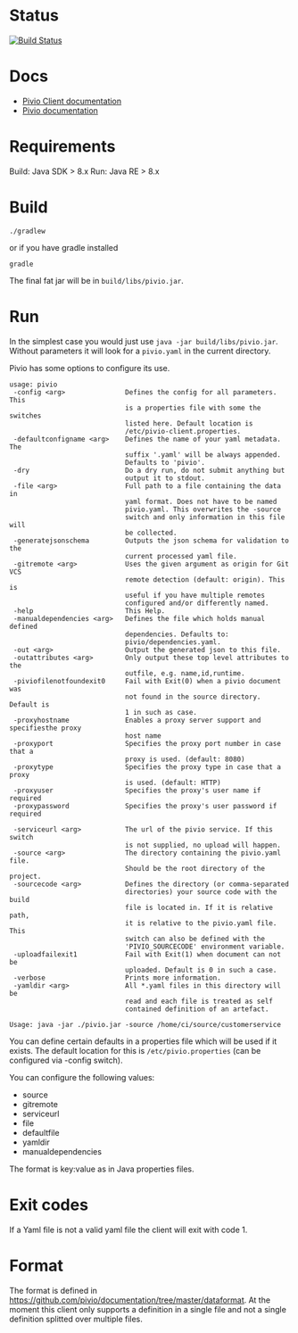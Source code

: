 # Status

[![Build Status](https://travis-ci.org/pivio/pivio-client.svg?branch=master)](https://travis-ci.org/pivio/pivio-client)

# Docs

- [Pivio Client documentation](http://pivio.io/docs/#_client)
- [Pivio documentation](http://pivio.io/docs/)


# Requirements

Build: Java SDK > 8.x
Run: Java RE > 8.x

# Build

```
./gradlew
```

or if you have gradle installed

```
gradle
```

The final fat jar will be in `build/libs/pivio.jar`.

# Run

In the simplest case you would just use `java -jar build/libs/pivio.jar`.
Without parameters it will look for a `pivio.yaml` in the current directory.

Pivio has some options to configure its use. 

```
usage: pivio
 -config <arg>               Defines the config for all parameters. This
                             is a properties file with some the switches
                             listed here. Default location is
                             /etc/pivio-client.properties.
 -defaultconfigname <arg>    Defines the name of your yaml metadata. The
                             suffix '.yaml' will be always appended.
                             Defaults to 'pivio'.
 -dry                        Do a dry run, do not submit anything but
                             output it to stdout.
 -file <arg>                 Full path to a file containing the data in
                             yaml format. Does not have to be named
                             pivio.yaml. This overwrites the -source
                             switch and only information in this file will
                             be collected.
 -generatejsonschema         Outputs the json schema for validation to the
                             current processed yaml file.
 -gitremote <arg>            Uses the given argument as origin for Git VCS
                             remote detection (default: origin). This is
                             useful if you have multiple remotes
                             configured and/or differently named.
 -help                       This Help.
 -manualdependencies <arg>   Defines the file which holds manual defined
                             dependencies. Defaults to:
                             pivio/dependencies.yaml.
 -out <arg>                  Output the generated json to this file.
 -outattributes <arg>        Only output these top level attributes to the
                             outfile, e.g. name,id,runtime.
 -piviofilenotfoundexit0     Fail with Exit(0) when a pivio document was
                             not found in the source directory. Default is
                             1 in such as case.
 -proxyhostname              Enables a proxy server support and specifiesthe proxy
                             host name
 -proxyport                  Specifies the proxy port number in case that a
                             proxy is used. (default: 8080)
 -proxytype                  Specifies the proxy type in case that a proxy
                             is used. (default: HTTP)
 -proxyuser                  Specifies the proxy's user name if required
 -proxypassword              Specifies the proxy's user password if required

 -serviceurl <arg>           The url of the pivio service. If this switch
                             is not supplied, no upload will happen.
 -source <arg>               The directory containing the pivio.yaml file.
                             Should be the root directory of the project.
 -sourcecode <arg>           Defines the directory (or comma-separated
                             directories) your source code with the build
                             file is located in. If it is relative path,
                             it is relative to the pivio.yaml file. This
                             switch can also be defined with the
                             'PIVIO_SOURCECODE' environment variable.
 -uploadfailexit1            Fail with Exit(1) when document can not be
                             uploaded. Default is 0 in such a case.
 -verbose                    Prints more information.
 -yamldir <arg>              All *.yaml files in this directory will be
                             read and each file is treated as self
                             contained definition of an artefact.

Usage: java -jar ./pivio.jar -source /home/ci/source/customerservice
```

You can define certain defaults in a properties file which will be used if it exists. The default location for this is 
`/etc/pivio.properties` (can be configured via -config switch).

You can configure the following values:
- source
- gitremote
- serviceurl
- file
- defaultfile
- yamldir
- manualdependencies

The format is key:value as in Java properties files.

# Exit codes

If a Yaml file is not a valid yaml file the client will exit with code 1.

# Format

The format is defined in https://github.com/pivio/documentation/tree/master/dataformat. At the moment this client only 
supports a definition in a single file and not a single definition splitted over multiple files.
